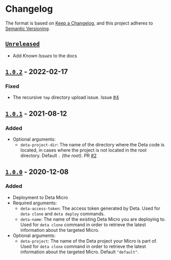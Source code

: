 # Changelog

The format is based on [Keep a Changelog](https://keepachangelog.com/en/1.0.0/),
and this project adheres to [Semantic Versioning](https://semver.org/spec/v2.0.0.html).

## [`Unreleased`]

- Add _Known Issues_ to the docs

## [`1.0.2`] - 2022-02-17

### Fixed

- The recursive `tmp` directory upload issue. Issue [#4](https://github.com/BogDAAAMN/deta-deploy-action/issues/5)

## [`1.0.1`] - 2021-08-12

### Added

- Optional arguments:
  - `deta-project-dir`: The name of the directory where the Deta code is located, in cases where the project is not located in the root directory. Default `.` _(the root)_. PR [#2](https://github.com/BogDAAAMN/deta-deploy-action/pull/2)

## [`1.0.0`] - 2020-12-08

### Added

- Deployment to Deta Micro
- Required arguments:
  - `deta-access-token`: The access token generated by Deta. Used for `deta clone` and `deta deploy` commands.
  - `deta-name`: The name of the existing Deta Micro you are deploying to. Used for `deta clone` command in order to retrieve the latest information about the targeted Micro.
- Optional arguments:
  - `deta-project`: The name of the Deta project your Micro is part of. Used for `deta clone` command in order to retrieve the latest information about the targeted Micro. Default `"default"`.

[`unreleased`]: https://github.com/BogDAAAMN/deta-deploy-action/tree/main
[`1.0.0`]: https://github.com/BogDAAAMN/deta-deploy-action/releases/tag/v1.0.0
[`1.0.1`]: https://github.com/BogDAAAMN/deta-deploy-action/releases/tag/v1.0.1
[`1.0.2`]: https://github.com/HarshKapadia2/deta-deploy-action/releases/tag/v1.0.1
